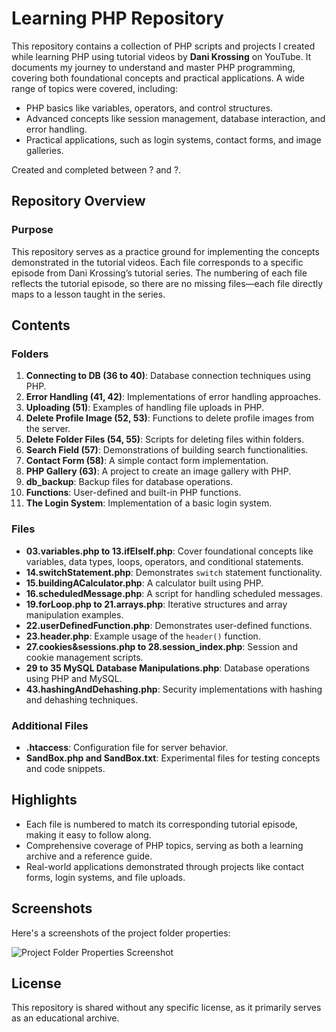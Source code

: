 # Learning PHP Repository  

This repository contains a collection of PHP scripts and projects I created while learning PHP using tutorial videos by **Dani Krossing** on YouTube. It documents my journey to understand and master PHP programming, covering both foundational concepts and practical applications. A wide range of topics were covered, including:

- PHP basics like variables, operators, and control structures.  
- Advanced concepts like session management, database interaction, and error handling.  
- Practical applications, such as login systems, contact forms, and image galleries.

Created and completed between ? and ?.

## Repository Overview  

### Purpose

This repository serves as a practice ground for implementing the concepts demonstrated in the tutorial videos. Each file corresponds to a specific episode from Dani Krossing’s tutorial series. The numbering of each file reflects the tutorial episode, so there are no missing files—each file directly maps to a lesson taught in the series.  

## Contents  

### Folders

1. **Connecting to DB (36 to 40)**: Database connection techniques using PHP.  
2. **Error Handling (41, 42)**: Implementations of error handling approaches.  
3. **Uploading (51)**: Examples of handling file uploads in PHP.  
4. **Delete Profile Image (52, 53)**: Functions to delete profile images from the server.  
5. **Delete Folder Files (54, 55)**: Scripts for deleting files within folders.  
6. **Search Field (57)**: Demonstrations of building search functionalities.  
7. **Contact Form (58)**: A simple contact form implementation.  
8. **PHP Gallery (63)**: A project to create an image gallery with PHP.  
9. **db_backup**: Backup files for database operations.  
10. **Functions**: User-defined and built-in PHP functions.  
11. **The Login System**: Implementation of a basic login system.  

### Files

- **03.variables.php to 13.ifElseIf.php**: Cover foundational concepts like variables, data types, loops, operators, and conditional statements.  
- **14.switchStatement.php**: Demonstrates `switch` statement functionality.  
- **15.buildingACalculator.php**: A calculator built using PHP.  
- **16.scheduledMessage.php**: A script for handling scheduled messages.  
- **19.forLoop.php to 21.arrays.php**: Iterative structures and array manipulation examples.  
- **22.userDefinedFunction.php**: Demonstrates user-defined functions.  
- **23.header.php**: Example usage of the `header()` function.  
- **27.cookies&sessions.php to 28.session_index.php**: Session and cookie management scripts.  
- **29 to 35 MySQL Database Manipulations.php**: Database operations using PHP and MySQL.  
- **43.hashingAndDehashing.php**: Security implementations with hashing and dehashing techniques.  

### Additional Files

- **.htaccess**: Configuration file for server behavior.  
- **SandBox.php and SandBox.txt**: Experimental files for testing concepts and code snippets.

## Highlights  

- Each file is numbered to match its corresponding tutorial episode, making it easy to follow along.  
- Comprehensive coverage of PHP topics, serving as both a learning archive and a reference guide.  
- Real-world applications demonstrated through projects like contact forms, login systems, and file uploads.  

## Screenshots

Here's a screenshots of the project folder properties:

![Project Folder Properties Screenshot](./img/)

## License

This repository is shared without any specific license, as it primarily serves as an educational archive.
